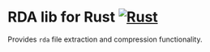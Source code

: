 # RDA lib for Rust [![Rust](https://github.com/awegsche/rda/actions/workflows/rust.yml/badge.svg)](https://github.com/awegsche/rda/actions/workflows/rust.yml)

Provides `rda` file extraction and compression functionality.
